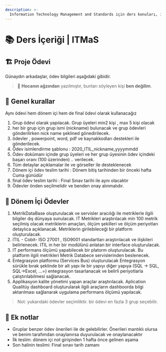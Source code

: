 ```yaml
---
description: >-
  Information Technology Management and Standards için ders konuları, içeriği veya notları
---
```


# 📚 Ders İçeriği \| ITMaS

## 🏗️ Proje Ödevi

Günaydın arkadaşlar, ödev bilgileri aşağıdaki gibidir.

> 📢 **Hocanın ağzından** yazılmıştır, bunları söyleyen kişi **ben değilim**.

## 📌 Genel kurallar

Aynı ödevi hem dönem içi hem de final ödevi olarak kullanacağız

1. Grup ödevi olarak yapılacak. Grup üyeleri min2 kişi , max 5 kişi olacak
2. her bir grup için grup ismi (nickname) bulunacak ve grup ödevleri gönderilirken nick name şeklined gönedirilecek.
3. ödevler , powerpoint, word, pdf ve kaynakkodları destekleri ile gönderilecek.
4. Ödev isimlendirme şablonu : 2020_ITIL_nickname_yyyymmdd
5. Ödev dokümanı içinde grup üyeleri ve her grup üyesinin ödev içindeki başarı oranı (100 üzerinden) .. verilecek.
6. Tüm detaylar açıklamalar ile ve görseller ile desteklenecek
7. Dönem içi ödev teslim tarihi : Dönem bitiş tarihinden bir önceki hafta Cuma günüdür
8. final ödev teslim tarihi : Final Sınav tarihi ile aynı olacaktır
9. Ödevler önden seçilmelidir ve benden onay alınmalıdır.

## 💎 Dönem İçi Ödevler

1. MetrikDataBase oluşturulacak ve servisler aracılığı ile metriklerle ilgili bilgiler dış dünyaya sunulacak. IT Metrikleri araştırılacak min 100 metrik seçilmiş olacak metriklerin amaçları, ölçüm şekilleri ve ölçüm periyotları detaylıca açıklanacak. Metriklerin girilebileceği bir platform oluşturulacak.
2. ITIL - Cobit- ISO 27001 , ISO9001 standartları araştırılacak ve ilişkileri belirlenecek. ITIL in her bir modülünü anlatan bir interface oluşturulacak.
3. IT performans ölçümü yapabilecek bir platorm oluşturulacak. Bu platform ilgili metrikleri Metrik Databece servislerinden beslenecek.
4. Entegrasyon platformu (Services Bus) oluşturulacak
Entegrasyon sürükle bırak şeklinde bir alt yapı ile bir yapıyı diğer yapıya (SQL -> SQL, SQL->Excel, ...=) entegrasyon tasarlanacak ve belirli periyotlarla çalıştırılabilmesi sağlanacak.
5. Applikasyon kalite yönetimi yapan araçlar araştırılacak. Aplication Qualitüy dashboard oluşturularak ilgili araçların dashboorda bilgi aktarılması sağlanarak uygulama performans ölçümü yapılacak.

> Not: yukarıdaki ödevler seçimliktir. bir  ödevi en fazla 3 grup seçebilir.

## 📃 Ek notlar

- Gruplar benzer ödev önerileri ile de gelebilirler. Önerileri mantıklı olursa ve benim tarafımdan onaylanırsa duyurulacak ve onaylanacaktır
- İlk teslim: dönem içi not girişinden 1 hafta önce gelinen aşama
- Son halinin teslimi: Final sınav tarih zamanı

